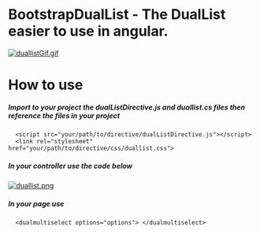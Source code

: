 # BootstrapDualList - The DualList easier to use in angular.

[![duallistGif.gif](https://s21.postimg.org/qk4uaqfw7/duallist_Gif.gif)](https://postimg.org/image/72a6usiyb/)

# How to use

##### Import to your project the dualListDirective.js and duallist.cs files then reference the files in your project
```
  <script src="your/path/to/directive/dualListDirective.js"></script>
  <link rel="stylesheet" href="your/path/to/directive/css/duallist.css">
```
##### In your controller use the code below

[![duallist.png](https://s11.postimg.org/p0kf02vo3/duallist.png)](https://postimg.org/image/pdbt69dxr/)

##### In your page use

```
  <dualmultiselect options="options"> </dualmultiselect>
```
